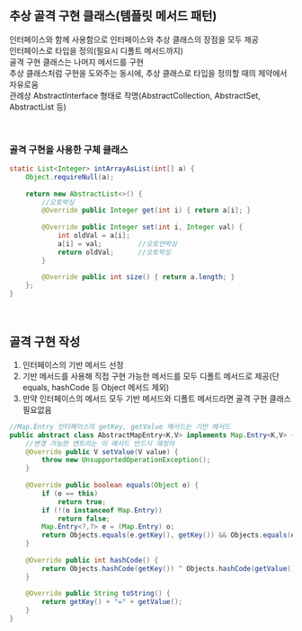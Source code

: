 ## 추상 골격 구현 클래스(템플릿 메서드 패턴)
인터페이스와 함께 사용함으로 인터페이스와 추상 클래스의 장점을 모두 제공  
인터페이스로 타입을 정의(필요시 디폴트 메서드까지)  
골격 구현 클래스는 나머지 메서드를 구현  
추상 클래스처럼 구현을 도와주는 동시에, 추상 클래스로 타입을 정의할 때의 제약에서 자유로움  
관례상 AbstractInterface 형태로 작명(AbstractCollection, AbstractSet, AbstractList 등)  

<br>

### 골격 구현을 사용한 구체 클래스
````java
static List<Integer> intArrayAsList(int[] a) {
    Object.requireNull(a);
    
    return new AbstractList<>() {
        //오토박싱
        @Override public Integer get(int i) { return a[i]; }
        
        @Override public Integer set(int i, Integer val) {
            int oldVal = a[i];
            a[i] = val;         //오토언박싱
            return oldVal;      //오토박싱
        }
        
        @Override public int size() { return a.length; }
    };
}
````

<br>

## 골격 구현 작성
1. 인터페이스의 기반 메서드 선정  
2. 기반 메서드를 사용해 직접 구현 가능한 메서드를 모두 디폴트 메서드로 제공(단 equals, hashCode 등 Object 메서드 제외)  
3. 만약 인터페이스의 메서드 모두 기반 메서드와 디폴트 메서드라면 골격 구현 클래스 필요없음  

````java
//Map.Entry 인터페이스의 getKey, getValue 메서드는 기반 메서드
public abstract class AbstractMapEntry<K,V> implements Map.Entry<K,V> {
    //변경 가능한 엔트리는 이 메서드 반드시 재정의
    @Override public V setValue(V value) {
        throw new UnsupportedOperationException();
    }
    
    @Override public boolean equals(Object o) {
        if (o == this)
            return true;
        if (!(o instanceof Map.Entry))
            return false;
        Map.Entry<?,?> e = (Map.Entry) o;
        return Objects.equals(e.getKey(), getKey()) && Objects.equals(e.getValue(), getValue());
    }
    
    @Override public int hashCode() {
        return Objects.hashCode(getKey()) ^ Objects.hashCode(getValue());
    }
    
    @Override public String toString() {
        return getKey() + "=" + getValue();
    }
}
````

<br>
